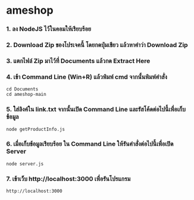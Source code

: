 # ameshop

### 1. ลง NodeJS ไว้ในคอมให้เรียบร้อย

### 2. Download Zip ของโปรเจคนี้ โดยกดปุ่มเขียว แล้วหาคำว่า Download Zip

### 3. แตกไฟล์ Zip มาไว้ที่ Documents แล้วกด Extract Here

### 4. เข้า Command Line (Win+R) แล้วพิมพ์ cmd จากนั้นพิมพ์คำสั่ง
```
cd Documents
cd ameshop-main
```

### 5. ใส่ลิงค์ใน link.txt จากนั้นเปิด Command Line และรัสโค้ดต่อไปนี้เพื่อเก็บข้อมูล
```
node getProductInfo.js
```

### 6. เมื่อเก็บข้อมูลเรียบร้อย ใน Command Line ให้รันคำสั่งต่อไปนี้เพื่อเปิด Server
```
node server.js
```

### 7. เข้าเว็บ http://localhost:3000 เพื่อรันโปรแกรม
```
http://localhost:3000
```
